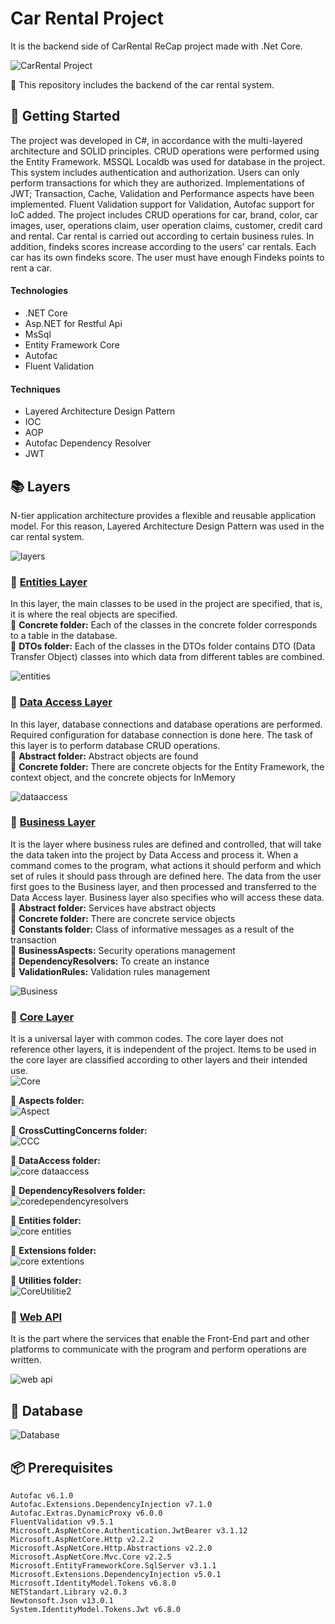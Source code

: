 
# Car Rental Project
It is the backend side of CarRental ReCap project made with .Net Core.

![ CarRental Project](https://github.com/cumalitezcan/Task1/blob/main/gifs/carrental.gif)

:red_car: This repository includes the backend of the car rental system. <br/>

## :tada: Getting Started

The project was developed in C#, in accordance with the multi-layered architecture and SOLID principles. CRUD operations were performed using the Entity Framework. MSSQL Localdb was used for database in the project. This system includes authentication and authorization. Users can only perform transactions for which they are authorized.
Implementations of JWT; Transaction, Cache, Validation and Performance aspects have been implemented. Fluent Validation support for Validation, 
Autofac support for IoC added. 
The project includes CRUD operations for car, brand, color, car images, user, operations claim, user operation claims, customer, credit card and rental. Car rental is carried out according to certain business rules. In addition, findeks scores increase according to the users' car rentals. Each car has its own findeks score. The user must have enough Findeks points to rent a car.

#### Technologies
- .NET Core
- Asp.NET for Restful Api
- MsSql
- Entity Framework Core
- Autofac
- Fluent Validation

#### Techniques
- Layered Architecture Design Pattern
- IOC
- AOP
- Autofac Dependency Resolver
- JWT


## :books: Layers
N-tier application architecture provides a flexible and reusable application model. For this reason, Layered Architecture Design Pattern was used in the car rental system.

![layers](https://user-images.githubusercontent.com/34379535/114321840-a50b2b80-9b25-11eb-94ab-b9fa0def85f7.PNG)

### :orange_book: [Entities Layer](https://github.com/cumalitezcan/ReCapProject/tree/master/Entities)
In this layer, the main classes to be used in the project are specified, that is, it is where the real objects are specified. <br/>
:open_file_folder: **Concrete folder:** Each of the classes in the concrete folder corresponds to a table in the database. <br/>
:open_file_folder: **DTOs folder:** Each of the classes in the DTOs folder contains DTO (Data Transfer Object) classes into which data from different tables are combined. <br/>

![entities](https://user-images.githubusercontent.com/34379535/114321871-e26fb900-9b25-11eb-8b01-ed665ed2766e.PNG)

### :green_book: [Data Access Layer](https://github.com/cumalitezcan/ReCapProject/tree/master/DataAccess)
In this layer, database connections and database operations are performed. Required configuration for database connection is done here. The task of this layer is to perform database CRUD operations. <br/>
:open_file_folder: **Abstract folder:** Abstract objects are found <br/>
:open_file_folder: **Concrete folder:** There are concrete objects for the Entity Framework, the context object, and the concrete objects for InMemory <br/>

![dataaccess](https://user-images.githubusercontent.com/34379535/114321873-e4d21300-9b25-11eb-8626-701e58e5c6a6.PNG)

### :blue_book: [Business Layer](https://github.com/cumalitezcan/ReCapProject/tree/master/Business)
It is the layer where business rules are defined and controlled,  that will take the data taken into the project by Data Access and process it. When a command comes to the program, what actions it should perform and which set of rules it should pass through are defined here. The data from the user first goes to the Business layer, and then processed and transferred to the Data Access layer. Business layer also specifies who will access these data. <br/>
:open_file_folder: **Abstract folder:** Services have abstract objects <br/>
:open_file_folder: **Concrete folder:** There are concrete service objects <br/>
:open_file_folder: **Constants folder:** Class of informative messages as a result of the transaction <br/>
:open_file_folder: **BusinessAspects:** Security operations management <br/>
:open_file_folder: **DependencyResolvers:** To create an instance <br/>
:open_file_folder: **ValidationRules:** Validation rules management <br/>

![Business](https://user-images.githubusercontent.com/34379535/114322034-c28cc500-9b26-11eb-9927-06d6c9c62707.PNG)

### :closed_book: [Core Layer](https://github.com/cumalitezcan/ReCapProject/tree/master/Core)
It is a universal layer with common codes. The core layer does not reference other layers, it is independent of the project. Items to be used in the core layer are classified according to other layers and their intended use. <br/>
![Core](https://user-images.githubusercontent.com/34379535/114322050-d801ef00-9b26-11eb-9761-9f507f3dd47b.PNG)

:open_file_folder: **Aspects folder:**  <br/>
![Aspect](https://user-images.githubusercontent.com/34379535/114322069-f23bcd00-9b26-11eb-8241-0f45a50211aa.PNG)

:open_file_folder: **CrossCuttingConcerns folder:**  <br/>
![CCC](https://user-images.githubusercontent.com/34379535/114322096-1a2b3080-9b27-11eb-8990-c1ae775b3fc6.PNG)

:open_file_folder: **DataAccess folder:** <br/>
![core dataaccess](https://user-images.githubusercontent.com/34379535/114322098-1d262100-9b27-11eb-988d-8d7a5a13c7b8.PNG)

:open_file_folder: **DependencyResolvers folder:** <br/>
![coredependencyresolvers](https://user-images.githubusercontent.com/34379535/114322288-f6b4b580-9b27-11eb-8b37-3e7516ee76ea.PNG)

:open_file_folder: **Entities folder:** <br/>
![core entities](https://user-images.githubusercontent.com/34379535/114322291-003e1d80-9b28-11eb-966f-7cc95f4ef2d4.PNG)

:open_file_folder: **Extensions folder:** <br/>
![core extentions](https://user-images.githubusercontent.com/34379535/114322319-2499fa00-9b28-11eb-8570-05a27051f35a.JPG)

:open_file_folder: **Utilities folder:** <br/>
![CoreUtilitie2](https://user-images.githubusercontent.com/34379535/114322377-92debc80-9b28-11eb-939b-aa4a762e5535.JPG)


### :open_book: [Web API](https://github.com/cumalitezcan/ReCapProject/tree/master/WebAPI)
It is the part where the services that enable the Front-End part and other platforms to communicate with the program and perform operations are written.

![web api](https://user-images.githubusercontent.com/34379535/114322383-9c682480-9b28-11eb-9a54-4d3f17fd9d75.PNG)

## :floppy_disk: Database
![Database](https://user-images.githubusercontent.com/34379535/114322387-9ffbab80-9b28-11eb-81eb-1bebcf238446.PNG)



## :package: Prerequisites
```
Autofac v6.1.0
Autofac.Extensions.DependencyInjection v7.1.0
Autofac.Extras.DynamicProxy v6.0.0
FluentValidation v9.5.1
Microsoft.AspNetCore.Authentication.JwtBearer v3.1.12
Microsoft.AspNetCore.Http v2.2.2
Microsoft.AspNetCore.Http.Abstractions v2.2.0
Microsoft.AspNetCore.Mvc.Core v2.2.5
Microsoft.EntityFrameworkCore.SqlServer v3.1.1
Microsoft.Extensions.DependencyInjection v5.0.1
Microsoft.IdentityModel.Tokens v6.8.0
NETStandart.Library v2.0.3
Newtonsoft.Json v13.0.1
System.IdentityModel.Tokens.Jwt v6.8.0

```

